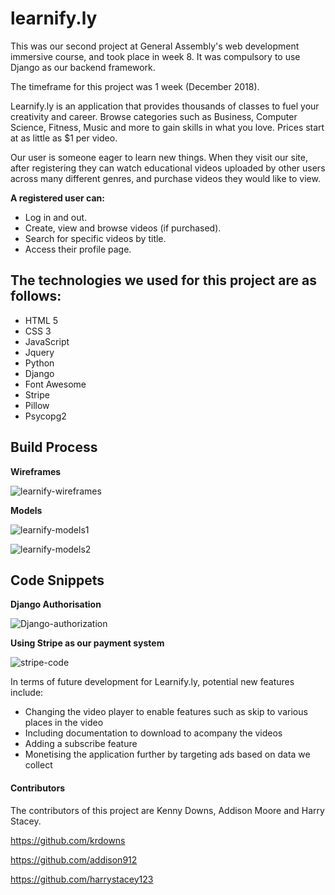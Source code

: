 # learnify.ly

This was our second project at General Assembly's web development immersive course, and took place in week 8. It was compulsory to use Django as our backend framework. 

The timeframe for this project was 1 week (December 2018).

Learnify.ly is an application that provides thousands of classes to fuel your creativity and career. Browse categories such as Business, Computer Science, Fitness, Music and more to gain skills in what you love. Prices start at as little as $1 per video. 

Our user is someone eager to learn new things. When they visit our site, after registering they can watch educational videos uploaded by other users across many different genres, and purchase videos they would like to view.

__A registered user can:__

* Log in and out.
* Create, view and browse videos (if purchased).
* Search for specific videos by title.
* Access their profile page.

## The technologies we used for this project are as follows:

* HTML 5
* CSS 3
* JavaScript
* Jquery
* Python
* Django
* Font Awesome
* Stripe
* Pillow
* Psycopg2

## Build Process


__Wireframes__


![learnify-wireframes](https://user-images.githubusercontent.com/42447565/55081139-36221d80-5097-11e9-9f45-a70b03790637.png)


__Models__


![learnify-models1](https://user-images.githubusercontent.com/42447565/55081104-286c9800-5097-11e9-8146-af9eb1201580.png)


![learnify-models2](https://user-images.githubusercontent.com/42447565/55081121-2f93a600-5097-11e9-81da-158a54e9e035.png)


## Code Snippets

__Django Authorisation__

![Django-authorization](https://user-images.githubusercontent.com/42447565/55081081-1b4fa900-5097-11e9-9513-fef234bd3e26.png)


__Using Stripe as our payment system__

![stripe-code](https://user-images.githubusercontent.com/42447565/55081160-3e7a5880-5097-11e9-882b-02339840fb1b.png)




In terms of future development for Learnify.ly, potential new features include:

* Changing the video player to enable features such as skip to various places in the video
* Including documentation to download to acompany the videos
* Adding a subscribe feature
* Monetising the application further by targeting ads based on data we collect

#### Contributors

The contributors of this project are Kenny Downs, Addison Moore and Harry Stacey.

https://github.com/krdowns

https://github.com/addison912

https://github.com/harrystacey123




